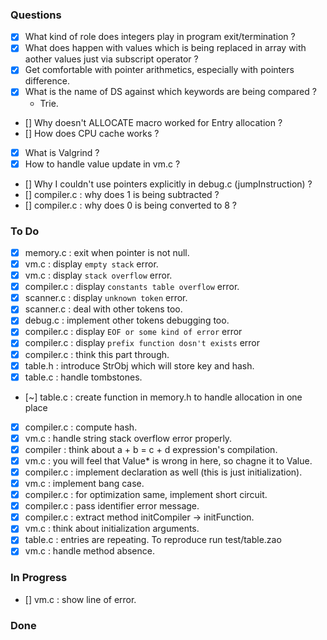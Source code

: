 ### Questions
- [x] What kind of role does integers play in program exit/termination ?
- [x] What does happen with values which is being replaced in array with aother values just via subscript operator ?
- [x] Get comfortable with pointer arithmetics, especially with pointers difference.
- [x] What is the name of DS against which keywords are being compared ?
    - Trie.
- [] Why doesn't ALLOCATE macro worked for Entry allocation ?
- [] How does  CPU cache works ?
- [x] What is Valgrind ?
- [x] How to handle value update in vm.c ?
- [] Why I couldn't use pointers explicitly in debug.c (jumpInstruction) ?
- [] compiler.c : why does 1 is being subtracted ?
- [] compiler.c : why does 0 is being converted to 8 ?

### To Do
- [x] memory.c   : exit when pointer is not null.
- [x] vm.c       : display `empty stack` error.
- [x] vm.c       : display `stack overflow` error.
- [x] compiler.c : display `constants table overflow` error.
- [x] scanner.c  : display `unknown token` error.
- [x] scanner.c  : deal with other tokens too.
- [x] debug.c    : implement other tokens debugging too.
- [x] compiler.c : display `EOF or some kind of error` error
- [x] compiler.c : display `prefix function dosn't exists` error
- [x] compiler.c : think this part through.
- [x] table.h    : introduce StrObj which will store key and hash.
- [x] table.c    : handle tombstones.
- [~] table.c    : create function in memory.h to handle allocation in one place
- [x] compiler.c : compute hash.
- [x] vm.c       : handle string stack overflow error properly.
- [x] compiler   : think about a + b = c + d expression's compilation.
- [x] vm.c       : you will feel that Value* is wrong in here, so chagne it to Value.
- [x] compiler.c : implement declaration as well (this is just initialization).
- [x] vm.c       : implement bang case.
- [x] compiler.c : for optimization same, implement short circuit.
- [x] compiler.c : pass identifier error message.
- [x] compiler.c : extract method initCompiler -> initFunction.
- [x] vm.c       : think about initialization arguments.
- [x] table.c    : entries are repeating. To reproduce run test/table.zao
- [x] vm.c       : handle method absence.

### In Progress
- [] vm.c       : show line of error.

### Done
